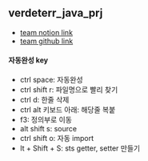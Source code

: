 ## verdeterr_java_prj
- [team notion link](https://www.notion.so/792f10ceb8e34ad798ada7e757f10bb8)
- [team github link](https://github.com/gonekng/VerDeTerr.git)
#### 자동완성 key
- ctrl space: 자동완성
- ctrl shift r: 파일명으로 빨리 찾기 
- ctrl d: 한줄 삭제
- ctrl alt 키보드 아래: 해당줄 복붙
- f3: 정의부로 이동
- alt shift s: source
- ctrl shift o: 자동 import
- lt + Shift + S: sts getter, setter 만들기
